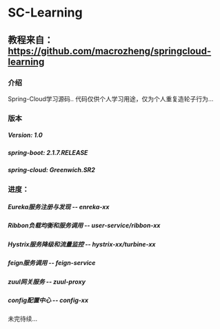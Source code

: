 # SC-Learning

## 教程来自： https://github.com/macrozheng/springcloud-learning

### 介绍
Spring-Cloud学习源码..
代码仅供个人学习用途，仅为个人重复造轮子行为...

### 版本
##### Version: 1.0
##### spring-boot: 2.1.7.RELEASE
##### spring-cloud: Greenwich.SR2

### 进度：
##### Eureka服务注册与发现     -- enreka-xx
##### Ribbon负载均衡和服务调用     -- user-service/ribbon-xx
##### Hystrix服务降级和流量监控      -- hystrix-xx/turbine-xx 
##### feign服务调用             -- feign-service
##### zuul网关服务              -- zuul-proxy
##### config配置中心            -- config-xx

未完待续...
